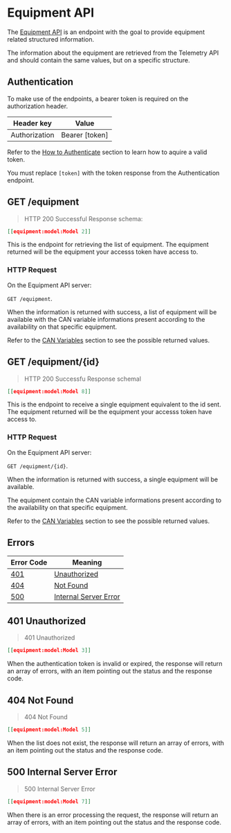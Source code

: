 # Equipment API

The [Equipment API](#equipment-api) is an endpoint with the goal to provide equipment related structured information.

The information about the equipment are retrieved from the Telemetry API and should contain the same values, but on a specific structure.

## Authentication

To make use of the endpoints, a bearer token is required on the authorization header.

Header key    | Value
------------- | -----
Authorization | Bearer [token]

Refer to the [How to Authenticate](#how-to-authenticate) section to learn how to aquire a valid token.

<aside class="notice">
You must replace <code>[token]</code> with the token response from the Authentication endpoint.
</aside>

## GET /equipment

> HTTP 200 Successful Response schema:

```json
[[equipment:model:Model 2]]
````

This is the endpoint for retrieving the list of equipment.
The equipment returned will be the equipment your accesss token have access to.

### HTTP Request
On the Equipment API server:

`GET /equipment`.

When the information is returned with success, a list of equipment will be available with the CAN variable
informations present according to the availability on that specific equipment.

Refer to the [CAN Variables](#can-variables) section to see the possible returned values.

## GET /equipment/{id}

> HTTP 200 Successfu Response schemal

```json
[[equipment:model:Model 8]]
````

This is the endpoint to receive a single equipment equivalent to the id sent.
The equipment returned will be the equipment your accesss token have access to.

### HTTP Request
On the Equipment API server:

`GET /equipment/{id}`.

When the information is returned with success, a single equipment will be available.

The equipment contain the CAN variable informations present according to the availability on that specific equipment.

Refer to the [CAN Variables](#can-variables) section to see the possible returned values.

## Errors

Error Code | Meaning
---------- | -------
[401](#401-unauthorized) | [Unauthorized](#401-unauthorized)
[404](#404-not-found) | [Not Found](#404-not-found)
[500](#500-internal-server-error) | [Internal Server Error](#500-internal-server-error)

## 401 Unauthorized

> 401 Unauthorized

```json
[[equipment:model:Model 3]]
```

When the authentication token is invalid or expired, the response will return an array of errors, with an item pointing out the status and the response code.

## 404 Not Found

> 404 Not Found

```json
[[equipment:model:Model 5]]
```

When the list does not exist, the response will return an array of errors, with an item pointing out the status and the response code.

## 500 Internal Server Error

> 500 Internal Server Error

```json
[[equipment:model:Model 7]]
```

When there is an error processing the request, the response will return an array of errors, with an item pointing out the status and the response code.
